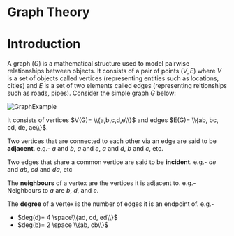 # Graph Theory
# Introduction
A graph $(G)$ is a mathematical structure used to model pairwise relationships between objects. It consists of a pair of points $(V,E)$ where $V$ is a set of objects called vertices (representing entities such as locations, cities) and $E$ is a set of two elements called edges (representing reltionships such as roads, pipes). Consider the simple graph $G$ below:

![GraphExample](https://i.postimg.cc/RFpyhGfX/Graph-Example.png)

It consists of vertices $V(G)= \\{a,b,c,d,e\\}$ and edges $E(G)= \\{ab, bc, cd, de, ae\\}$.

Two vertices that are connected to each other via an edge are said to be **adjacent**. e.g.- $a$ and $b$, $a$ and $e$, $a$ and $d$, $b$ and $c$, etc.

Two edges that share a common vertice are said to be **incident**. e.g.- $ae$ and $ab$, $cd$ and $da$, etc

The **neighbours** of a vertex are the vertices it is adjacent to. e.g.- Neighbours to $a$ are $b$, $d$, and $e$.

The **degree** of a vertex is the number of edges it is an endpoint of. e.g.- 
- $deg(d)= 4 \space\\{ad, cd, ed\\}$
- $deg(b)= 2 \space \\{ab, cb\\}$


